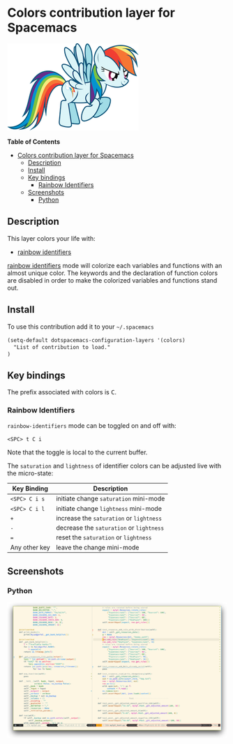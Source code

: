 # Colors contribution layer for Spacemacs

![logo](rainbow_dash.png)

<!-- markdown-toc start - Don't edit this section. Run M-x markdown-toc/generate-toc again -->
**Table of Contents**

- [Colors contribution layer for Spacemacs](#colors-contribution-layer-for-spacemacs)
    - [Description](#description)
    - [Install](#install)
    - [Key bindings](#key-bindings)
        - [Rainbow Identifiers](#rainbow-identifiers)
    - [Screenshots](#screenshots)
        - [Python](#python)

<!-- markdown-toc end -->

## Description

This layer colors your life with:
- [rainbow identifiers][]

[rainbow identifiers][] mode will colorize each variables and functions with an
almost unique color. The keywords and the declaration of function colors are
disabled in order to make the colorized variables and functions stand out.

## Install

To use this contribution add it to your `~/.spacemacs`

```elisp
(setq-default dotspacemacs-configuration-layers '(colors)
  "List of contribution to load."
)
```

## Key bindings

The prefix associated with colors is <kbd>C</kbd>.

### Rainbow Identifiers

`rainbow-identifiers` mode can be toggled on and off with:

    <SPC> t C i

Note that the toggle is local to the current buffer.

The `saturation` and `lightness` of identifier colors can be adjusted live
with the micro-state:

Key Binding   | Description
--------------|------------------------------------------------------------
`<SPC> C i s` | initiate change `saturation` mini-mode
`<SPC> C i l` | initiate change `lightness` mini-mode
`+`           | increase the `saturation` or `lightness`
`-`           | decrease the `saturation` or `lightness`
`=`           | reset the `saturation` or `lightness`
Any other key | leave the change mini-mode

## Screenshots

### Python

![theme_tweaks_python](img/theme-tweaks-python.png)

[rainbow identifiers]: https://github.com/Fanael/rainbow-identifiers
